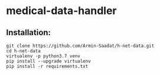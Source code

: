 # medical-data-handler


## Installation:

```
git clone https://github.com/Armin-Saadat/h-net-data.git
cd h-net-data
virtualenv -p python3.7 venv
pip install --upgrade virtualenv
pip install -r requirements.txt
```
